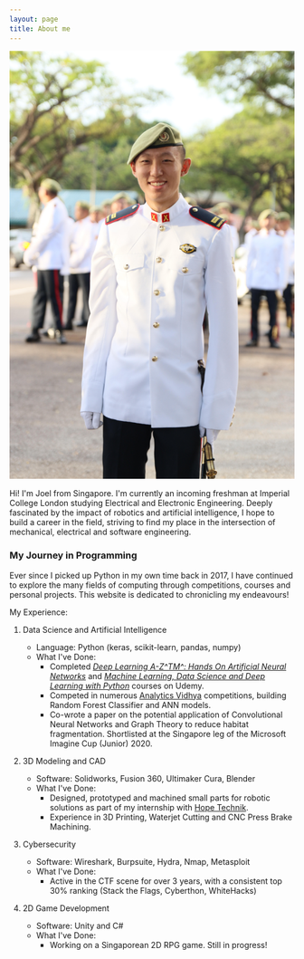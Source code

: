 ```yaml
---
layout: page
title: About me
---
```


![Me](/assets/img/aboutme/me.jpg)

Hi! I'm Joel from Singapore. I'm currently an incoming freshman at Imperial College London studying Electrical and Electronic Engineering. Deeply fascinated by the impact of robotics and artificial intelligence, I hope to build a career in the field, striving to find my place in the intersection of mechanical, electrical and software engineering.

### My Journey in Programming ###

Ever since I picked up Python in my own time back in 2017, I have continued to explore the many fields of computing through competitions, courses and personal projects. This website is dedicated to chronicling my endeavours!

My Experience:
1. Data Science and Artificial Intelligence
    - Language: Python (keras, scikit-learn, pandas, numpy)
    - What I've Done: 
        - Completed [_Deep Learning A-Z^TM^: Hands On Artificial Neural Networks_](https://www.udemy.com/course/data-science-and-machine-learning-with-python-hands-on/) and [_Machine Learning, Data Science and Deep Learning with Python_](https://www.udemy.com/course/deeplearning/) courses on Udemy.
        - Competed in numerous [Analytics Vidhya](https://www.analyticsvidhya.com/) competitions, building Random Forest Classifier and ANN models.
        - Co-wrote a paper on the potential application of Convolutional Neural Networks and Graph Theory to reduce habitat fragmentation. Shortlisted at the Singapore leg of the Microsoft Imagine Cup (Junior) 2020.

2. 3D Modeling and CAD
    - Software: Solidworks, Fusion 360, Ultimaker Cura, Blender
    - What I've Done: 
        - Designed, prototyped and machined small parts for robotic solutions as part of my internship with [Hope Technik](https://www.hopetechnik.com/).
        - Experience in 3D Printing, Waterjet Cutting and CNC Press Brake Machining.

3. Cybersecurity
    - Software: Wireshark, Burpsuite, Hydra, Nmap, Metasploit
    - What I've Done:
        - Active in the CTF scene for over 3 years, with a consistent top 30% ranking (Stack the Flags, Cyberthon, WhiteHacks)

4. 2D Game Development
    - Software: Unity and C#
    - What I've Done:
        - Working on a Singaporean 2D RPG game. Still in progress!
